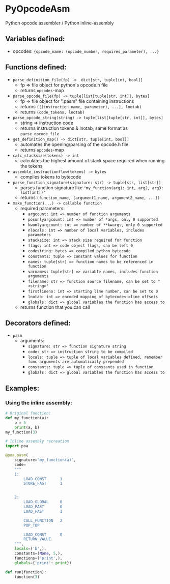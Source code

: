 # PyOpcodeAsm
Python opcode assembler / Python inline-assembly

## Variables defined:
- opcodes: `{opcode_name: (opcode_number, requires_parameter), ...}`

## Functions defined:
- `parse_definition_file(fp) ->  dict[str, tuple[int, bool]]`
    - fp => file object for python's opcode.h file
    - returns `opcodes`-map
- `parse_opcode_file(fp) -> tuple[list[tuple[str, int]], bytes]`
    - fp => file object for ".pasm" file containing instructions
    - returns `([(instruction_name, parameter), ...], lnotab)`
    - returns `(code_tokens, lnotab)`
- `parse_opcode_string(string) -> tuple[list[tuple[str, int]], bytes]`
    - string => instruction code
    - returns instruction tokens & lnotab, same format as `parse_opcode_file`
- `get_definition_map() -> dict[str, tuple[int, bool]]`
    - automates the opening/parsing of the opcode.h file
    - returns `opcodes`-map
- `calc_stacksize(tokens) -> int`
    - calculates the highest amount of stack space required when running the tokens
- `assemble_instructionflow(tokens) -> bytes`
    - compiles tokens to bytecode
- `parse_function_signature(signature: str) -> tuple[str, list[str]]`
    - parses function signature like `"my_function(arg1: int, arg2, arg3: list[int])"`
    - returns `(function_name, [argument1_name, argument2_name, ...])`
- `make_function(...) -> callable function`
    - required parameters:
        - `argcount: int => number of function arguments`
        - `posonlyargcount: int => number of *args, only 0 supported`
        - `kwonlyargcount: int => number of **kwargs, only 0 supported`
        - `nlocals: int => number of local variables, includes parameters`
        - `stacksize: int => stack size required for function`
        - `flags: int => code object flags, can be left 0`
        - `codestring: bytes => compiled python bytecode`
        - `constants: tuple => constant values for function`
        - `names: tuple[str] => function names to be referenced in function`
        - `varnames: tuple[str] => variable names, includes function arguments`
        - `filename: str => function source filename, can be set to "<string>"`
        - `firstlineno: int => starting line number, can be set to 0`
        - `lnotab: int => encoded mapping of bytecode<->line offsets`
        - `globals: dict => global variables the function has access to`
    - returns function that you can call

## Decorators defined:
- `pasm`
    - arguments:
        - `signature: str => function signature string`
        - `code: str => instruction string to be compiled`
        - `locals: tuple => tuple of local variables defined, remember func arguments are automatically prepended`
        - `constants: tuple => tuple of constants used in function`
        - `globals: dict => global variables the function has access to`


## Examples:

### Using the inline assembly:
```python
# Original function:
def my_function(a):
    b = 5
    print(a, b)
my_function(3)
```

```python
# Inline assembly recreation
import poa

@poa.pasm(
    signature="my_function(a)",
    code=
    """
    1:
        LOAD_CONST      1
        STORE_FAST      1


    2:
        LOAD_GLOBAL     0
        LOAD_FAST       0
        LOAD_FAST       1

        CALL_FUNCTION   2
        POP_TOP

        LOAD_CONST      0
        RETURN_VALUE
    """,
    locals=('b',),
    constants=(None, 5,),
    functions=('print',),
    globals={'print': print})

def run(function):
    function(3)
```